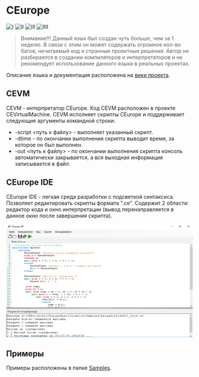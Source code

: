 # CEurope
![I](https://img.shields.io/github/release/0leXis/CEurope.svg) ![II](https://img.shields.io/github/issues/0leXis/CEurope.svg) ![III](https://img.shields.io/github/downloads/0leXis/CEurope/total.svg) ![IIII](https://img.shields.io/github/license/0leXis/CEurope.svg?style=popout)
> Внимание!!!
> Данный язык был создан чуть больше, чем за 1 неделю. В связи с этим он может содержать огромное кол-во багов,
> нечитаемый код и странные проектные решения. Автор не разбирается в создании компиляторов и интерпретаторов и
> не рекомендует использование данного языка в реальных проектах.

Описание языка и документация расположена на [вики проекта](https://github.com/0leXis/CEurope/wiki).

## CEVM
CEVM - интерпретатор CEurope. Код CEVM расположен в проекте CEVirtualMachine. 
CEVM исполняет скрипты CEurope и поддерживает следующие аргументы командной строки:
* -script <путь к файлу> - выполняет указанный скрипт.
* -dtime - по окончании выполнения скрипта выводит время, за которое он был выполнен.
* -out <путь к файлу> - по окончании выполнения скрипта консоль автоматически закрывается, а вся выходная информация записывается в файл.
## CEurope IDE
CEurope IDE - легкая среда разработки с подсветкой синтаксиса. Позволяет редактировать скрипты формата ".ce". 
Содержит 2 области: редактор кода и окно интерпретации (вывод перенаправляется в данное окно после завершения скрипта).

![IDE](https://github.com/0leXis/CEurope/blob/master/Screenshots/IDE.png)

## Примеры
Примеры расположены в папке [Samples](https://github.com/0leXis/CEurope/tree/master/Samples).
